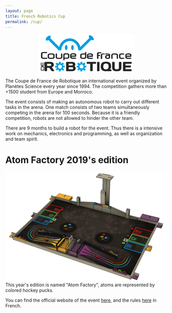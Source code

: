 ```yaml
---
layout: page
title: French Robotics Cup
permalink: /cup/
---
```

<center>
<img src="/images/CDR-LOGO.png" alt="Plot de chantier">
</center>

The Coupe de France de Robotique an international event organized by Planètes Science every year since 1994. The competition gathers more than +1500 student from Europe and Morroco.

The event consists of making an autonomous robot to carry out different tasks in the arena. One match consists of two teams simultaneously competing in the arena for 100 seconds. Because it is a friendly competition, robots are not allowed to hinder the other team.

There are 9 months to build a robot for the event. Thus there is a intensive work on mechanics, electronics and programming, as well as organization and team spirit.

<h1>Atom Factory 2019's edition</h1>

<img src="/images/arena1.png" alt="Arena2019">
This year's edition is named "Atom Factory", atoms are represented by colored hockey pucks.

You can find the official website of the event [here](https://www.coupederobotique.fr/), and the rules [here](https://www.coupederobotique.fr/wp-content/uploads/Eurobot2019_Rules_Cup_OFFICIAL_FR.pdf) in French.
